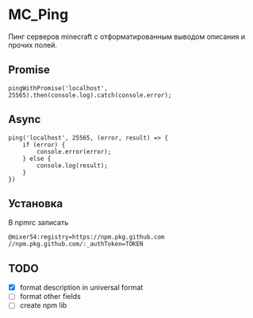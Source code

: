 # MC_Ping

Пинг серверов minecraft с отформатированным выводом описания и прочих полей.




## Promise
```
pingWithPromise('localhost', 25565).then(console.log).catch(console.error);
```

## Async
```
ping('localhost', 25565, (error, result) => {
    if (error) {
        console.error(error);
    } else {
        console.log(result);
    }
})
```
## Установка
В npmrc записать
```
@mixer54:registry=https://npm.pkg.github.com
//npm.pkg.github.com/:_authToken=TOKEN
```

## TODO

- [x] format description in universal format
- [ ] format other fields
- [ ] create npm lib
